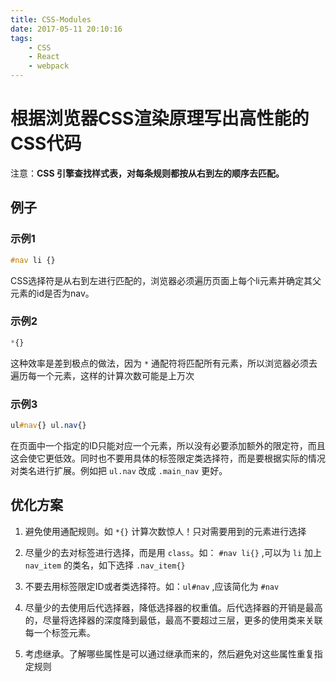 ```yaml
---
title: CSS-Modules
date: 2017-05-11 20:10:16
tags: 
    - CSS
    - React
    - webpack
---
```

# 根据浏览器CSS渲染原理写出高性能的CSS代码

注意：**CSS 引擎查找样式表，对每条规则都按从右到左的顺序去匹配。**

## 例子

### 示例1

```css
#nav li {}
```

CSS选择符是从右到左进行匹配的，浏览器必须遍历页面上每个li元素并确定其父元素的id是否为nav。

### 示例2

```css
*{}
```

这种效率是差到极点的做法，因为 `*` 通配符将匹配所有元素，所以浏览器必须去遍历每一个元素，这样的计算次数可能是上万次

### 示例3

```css
ul#nav{} ul.nav{}
```

在页面中一个指定的ID只能对应一个元素，所以没有必要添加额外的限定符，而且这会使它更低效。同时也不要用具体的标签限定类选择符，而是要根据实际的情况对类名进行扩展。例如把 `ul.nav` 改成 `.main_nav` 更好。

## 优化方案

1. 避免使用通配规则。如 `*{}` 计算次数惊人！只对需要用到的元素进行选择
1. 尽量少的去对标签进行选择，而是用 `class`。如： `#nav li{}` ,可以为 `li` 加上 `nav_item` 的类名，如下选择 `.nav_item{}`

1. 不要去用标签限定ID或者类选择符。如：`ul#nav` ,应该简化为 `#nav`

1. 尽量少的去使用后代选择器，降低选择器的权重值。后代选择器的开销是最高的，尽量将选择器的深度降到最低，最高不要超过三层，更多的使用类来关联每一个标签元素。

1. 考虑继承。了解哪些属性是可以通过继承而来的，然后避免对这些属性重复指定规则
